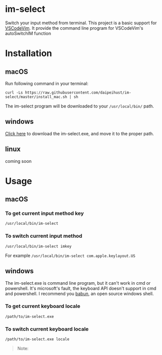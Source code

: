 # im-select
Switch your input method from terminal. This project is a basic support for [VSCodeVim](https://github.com/VSCodeVim/Vim). It provide the command line program for VSCodeVim's autoSwitchIM function

# Installation

## macOS
Run following command in your terminal:
```shell
curl -Ls https://raw.githubusercontent.com/daipeihust/im-select/master/install_mac.sh | sh
```
The im-select program will be downloaded to your `/usr/local/bin/` path.
## windows

[Click here](https://github.com/daipeihust/im-select/raw/master/im-select-win/out/x86/im-select.exe) to download the im-select.exe, and move it to the proper path.

## linux
coming soon

# Usage

## macOS
### To get current input method key
```shell
/usr/local/bin/im-select
```
### To switch current input method
```shell
/usr/local/bin/im-select imkey
```
For example `/usr/local/bin/im-select com.apple.keylayout.US`
## windows
The im-select.exe is command line program, but it can't work in cmd or powershell. It's microsoft's fault, the keyboard API doesn't support in cmd and powershell. I recommend you [babun](http://babun.github.io/), an open source windows shell.

### To get current keyboard locale
```shell
/path/to/im-select.exe
```

### To switch current keyboard locale
```shell
/path/to/im-select.exe locale
```

> Note: 